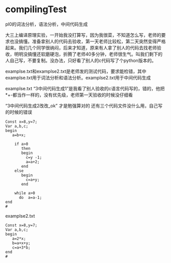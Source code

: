 # compilingTest
pl0的词法分析，语法分析，中间代码生成   

大三上编译原理实验，一开始我没打算写，因为我很菜，不知道怎么写，老师的要求也没搞懂。准备拿别人的代码去验收，第一天老师比较松，第二天突然变得严格起来。我们几个同学很纳闷，后来才知道，原来有人拿了别人的代码去找老师验收，明明没搞懂还软磨硬泡，折腾了老师40多分钟，老师很生气。叫我们剩下的人自己写，不要复制。没办法，只好看了别人的c代码写了个python版本的。   

examplse.txt和examplse2.txt是老师发的测试代码，要求能检错，其中examplse.txt用于词法分析和语法分析。examplse2.txt用于中间代码生成  

examplse.txt
“3中间代码生成1”是我看了别人验收的c语言代码写的，错的，他把*+-都当作一样的，没有优先级，老师第一天验收的时候没仔细看

“3中间代码生成2改改_ok” 才是勉强算对的
还有三个代码文件没什么用，自己写的时候的错误
```
Const x=8,y=7;
Var a,b,c;
begin
   a=b+x;
    
    if a>0
       then
       begin
         c=y -1;
         a=a+2;
       end
    else
       begin
         c=a+y;
       end
   
    while a>0
      do  a=a-1;
end
#
```

examplse2.txt

```
Const x=8,y=7;
Var a,b,c;
begin
   a=2*x;
   b=a+x+y;
   c=a+3*b;
end
#
```
